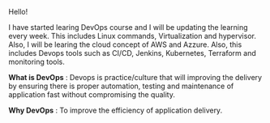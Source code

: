 Hello!

I have started learing DevOps course and I will be updating the learning every week. This includes Linux commands, Virtualization and hypervisor. Also, I will be learing the cloud concept of AWS and Azzure. Also, this includes Devops tools such as CI/CD, Jenkins, Kubernetes, Terraform and monitoring tools.

**What is DevOps** : Devops is practice/culture that will improving the delivery by ensuring there is proper automation, testing and maintenance of application fast without compromising the quality.

**Why DevOps** : To improve the efficiency of application delivery.


